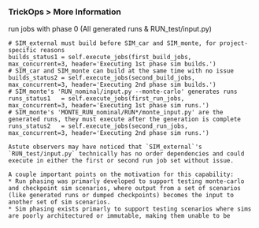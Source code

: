 ### TrickOps > More Information

 run jobs with phase 0  (All generated runs & RUN_test/input.py)

    # SIM_external must build before SIM_car and SIM_monte, for project-specific reasons
    builds_status1 = self.execute_jobs(first_build_jobs,  max_concurrent=3, header='Executing 1st phase sim builds.')
    # SIM_car and SIM_monte can build at the same time with no issue
    builds_status2 = self.execute_jobs(second_build_jobs, max_concurrent=3, header='Executing 2nd phase sim builds.')
    # SIM_monte's 'RUN_nominal/input.py --monte-carlo' generates runs
    runs_status1   = self.execute_jobs(first_run_jobs,    max_concurrent=3, header='Executing 1st phase sim runs.')
    # SIM_monte's 'MONTE_RUN_nominal/RUN*/monte_input.py' are the generated runs, they must execute after the generation is complete
    runs_status2   = self.execute_jobs(second_run_jobs,   max_concurrent=3, header='Executing 2nd phase sim runs.')
```
Astute observers may have noticed that `SIM_external`'s `RUN_test/input.py` technically has no order dependencies and could execute in either the first or second run job set without issue.

A couple important points on the motivation for this capability:
* Run phasing was primarly developed to support testing monte-carlo and checkpoint sim scenarios, where output from a set of scenarios (like generated runs or dumped checkpoints) becomes the input to another set of sim scenarios.
* Sim phasing exists primarly to support testing scenarios where sims are poorly architectured or immutable, making them unable to be
